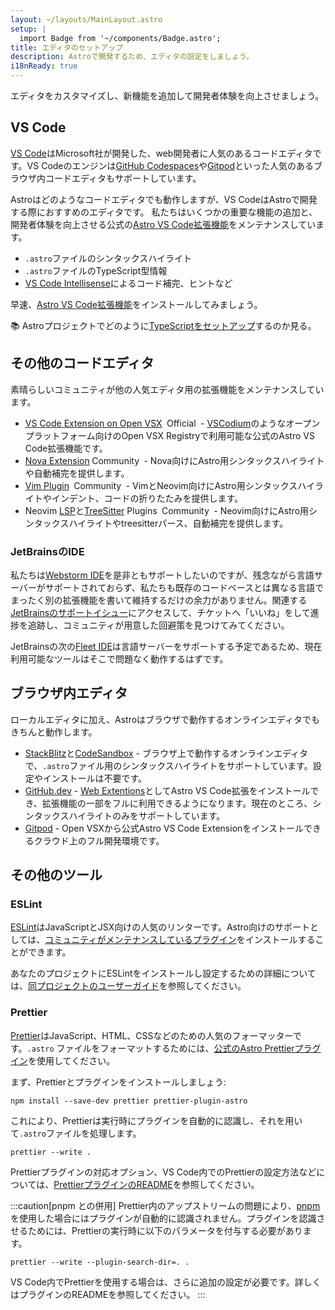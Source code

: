 ```yaml
---
layout: ~/layouts/MainLayout.astro
setup: |
  import Badge from '~/components/Badge.astro';
title: エディタのセットアップ
description: Astroで開発するため、エディタの設定をしましょう。
i18nReady: true
---
```


エディタをカスタマイズし、新機能を追加して開発者体験を向上させましょう。

## VS Code

[VS Code](https://code.visualstudio.com/)はMicrosoft社が開発した、web開発者に人気のあるコードエディタです。VS Codeのエンジンは[GitHub Codespaces](https://github.com/features/codespaces)や[Gitpod](https://gitpod.io/)といった人気のあるブラウザ内コードエディタもサポートしています。

Astroはどのようなコードエディタでも動作しますが、VS CodeはAstroで開発する際におすすめのエディタです。 私たちはいくつかの重要な機能の追加と、開発者体験を向上させる公式の[Astro VS Code拡張機能](https://marketplace.visualstudio.com/items?itemName=astro-build.astro-vscode)をメンテナンスしています。

- `.astro`ファイルのシンタックスハイライト
- `.astro`ファイルのTypeScript型情報
- [VS Code Intellisense](https://code.visualstudio.com/docs/editor/intellisense)によるコード補完、ヒントなど

早速、[Astro VS Code拡張機能](https://marketplace.visualstudio.com/items?itemName=astro-build.astro-vscode)をインストールしてみましょう。


📚 Astroプロジェクトでどのように[TypeScriptをセットアップ](/ja/guides/typescript/)するのか見る。

## その他のコードエディタ

素晴らしいコミュニティが他の人気エディタ用の拡張機能をメンテナンスしています。

- [VS Code Extension on Open VSX](https://open-vsx.org/extension/astro-build/astro-vscode) <span style="margin: 0.25em;"><Badge variant="accent">Official</Badge></span> - [VSCodium](https://vscodium.com/)のようなオープンプラットフォーム向けのOpen VSX Registryで利用可能な公式のAstro VS Code拡張機能です。
-  [Nova Extension](https://extensions.panic.com/extensions/sciencefidelity/sciencefidelity.astro/)<span style="margin: 0.25em;"><Badge variant="neutral">Community</Badge></span> - Nova向けにAstro用シンタックスハイライトや自動補完を提供します。
- [Vim Plugin](https://github.com/wuelnerdotexe/vim-astro) <span style="margin: 0.25em;"><Badge variant="neutral">Community</Badge></span> - VimとNeovim向けにAstro用シンタックスハイライトやインデント、コードの折りたたみを提供します。
- Neovim [LSP](https://github.com/neovim/nvim-lspconfig/blob/master/doc/server_configurations.md#astro)と[TreeSitter](https://github.com/virchau13/tree-sitter-astro) Plugins <span style="margin: 0.25em;"><Badge variant="neutral">Community</Badge></span> - Neovim向けにAstro用シンタックスハイライトやtreesitterパース、自動補完を提供します。

### JetBrainsのIDE

私たちは[Webstorm IDE](https://www.jetbrains.com/webstorm/)を是非ともサポートしたいのですが、残念ながら言語サーバーがサポートされておらず、私たちも既存のコードベースとは異なる言語でまったく別の拡張機能を書いて維持するだけの余力がありません。関連する[JetBrainsのサポートイシュー](https://youtrack.jetbrains.com/issue/WEB-52015/Astro-Language-Support)にアクセスして、チケットへ「いいね」をして進捗を追跡し、コミュニティが用意した回避策を見つけてみてください。

JetBrainsの次の[Fleet IDE](https://www.jetbrains.com/fleet/)は言語サーバーをサポートする予定であるため、現在利用可能なツールはそこで問題なく動作するはずです。

## ブラウザ内エディタ

ローカルエディタに加え、Astroはブラウザで動作するオンラインエディタでもきちんと動作します。

- [StackBlitz](https://stackblitz.com/)と[CodeSandbox](https://codesandbox.io/) - ブラウザ上で動作するオンラインエディタで、`.astro`ファイル用のシンタックスハイライトをサポートしています。設定やインストールは不要です。
- [GitHub.dev](https://github.dev/) - [Web Extentions](https://code.visualstudio.com/api/extension-guides/web-extensions)としてAstro VS Code拡張をインストールでき、拡張機能の一部をフルに利用できるようになります。現在のところ、シンタックスハイライトのみをサポートしています。
- [Gitpod](https://gitpod.io/) - Open VSXから公式Astro VS Code Extensionをインストールできるクラウド上のフル開発環境です。

## その他のツール

### ESLint

[ESLint](https://eslint.org/)はJavaScriptとJSX向けの人気のリンターです。Astro向けのサポートとしては、[コミュニティがメンテナンスしているプラグイン](https://github.com/ota-meshi/eslint-plugin-astro)をインストールすることができます。

あなたのプロジェクトにESLintをインストールし設定するための詳細については、[同プロジェクトのユーザーガイド](https://ota-meshi.github.io/eslint-plugin-astro/user-guide/)を参照してください。

### Prettier

[Prettier](https://prettier.io/)はJavaScript、HTML、CSSなどのための人気のフォーマッターです。`.astro` ファイルをフォーマットするためには、[公式のAstro Prettierプラグイン](https://github.com/withastro/prettier-plugin-astro)を使用してください。

まず、Prettierとプラグインをインストールしましょう:

```shell
npm install --save-dev prettier prettier-plugin-astro
```

これにより、Prettierは実行時にプラグインを自動的に認識し、それを用いて`.astro`ファイルを処理します。

```shell
prettier --write .
```

Prettierプラグインの対応オプション、VS Code内でのPrettierの設定方法などについては、[PrettierプラグインのREADME](https://github.com/withastro/prettier-plugin-astro/blob/main/README.md)を参照してください。

:::caution[pnpm との併用]
Prettier内のアップストリームの問題により、[pnpm](https://pnpm.io/)を使用した場合にはプラグインが自動的に認識されません。プラグインを認識させるためには、Prettierの実行時に以下のパラメータを付与する必要があります。

```shell
prettier --write --plugin-search-dir=. .
```

VS Code内でPrettierを使用する場合は、さらに追加の設定が必要です。詳しくはプラグインのREADMEを参照してください。
:::
